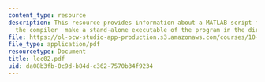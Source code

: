 ```yaml
---
content_type: resource
description: This resource provides information about a MATLAB script file tat calls
  the compiler  make a stand-alone executable of the program in the directory.
file: https://ol-ocw-studio-app-production.s3.amazonaws.com/courses/10-34-numerical-methods-applied-to-chemical-engineering-fall-2005/da08b3fb0c9db84dc3627570b34f9234_lec02.pdf
file_type: application/pdf
resourcetype: Document
title: lec02.pdf
uid: da08b3fb-0c9d-b84d-c362-7570b34f9234
---
```

